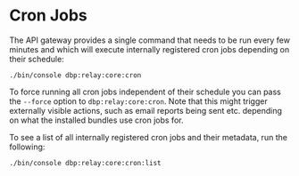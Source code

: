 # Cron Jobs

The API gateway provides a single command that needs to be run every few minutes and which will execute internally registered cron jobs depending on their schedule:

```
./bin/console dbp:relay:core:cron
```

To force running all cron jobs independent of their schedule you can pass the `--force` option to `dbp:relay:core:cron`. Note that this  might trigger externally visible actions, such as email reports being sent etc. depending on what the installed bundles use cron jobs for.

To see a list of all internally registered cron jobs and their metadata, run the following:

```console
./bin/console dbp:relay:core:cron:list
```
